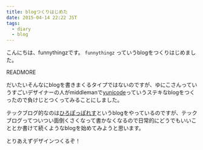 ```yaml
---
title: blogつくりはじめた
date: 2015-04-14 22:22 JST
tags:
  - diary
  - blog
---
```


こんにちは、funnythingzです。 `funnythingz` っていうblogをつくりはじめました。

READMORE

だいたいそんなにblogを書きまくるタイプではないのですが、ゆにこさんっていうすごいデザイナーの人がmiddlemanで[yunicode](http://yuni.co/)っていうステキなblogをつくったので負けじとつくってみることにしました。

テックブログ的なのは[ひろぽっぽれす](http://hiropo.co.uk/)というblogをやっているのですが、テックブログってついつい面倒くさくなって書かなくなるので日常的にどうでもいいこととか書けて続くようなblogを始めてみようと思います。

とりあえずデザインつくるぞ！
